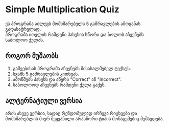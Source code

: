 # Simple Multiplication Quiz

ეს პროგრამა აძლევს მომხმარებელს 5 გამრავლების ამოცანას გადასაჭრელად.  
პროგრამა ითვლის რამდენი პასუხია სწორი და ბოლოს აჩვენებს საბოლოო ქულას.

## როგორ მუშაობს
1. გაშვებისას პროგრამა აჩვენებს მისასალმებელ ტექსტს.
2. სვამს 5 გამრავლების კითხვას.
3. ამოწმებს პასუხს და აწერს "Correct" ან "Incorrect".
4. საბოლოოდ აჩვენებს რამდენი ქულა გაქვს.

## ალტერნატიული ვერსია
არის ასევე ვერსია, სადაც რენდომულად ირჩევა რიცხვები და მომხმარებლის მიერ შეყვანილი არასწორი ტიპის მონაცემებიც მუშავდება.
